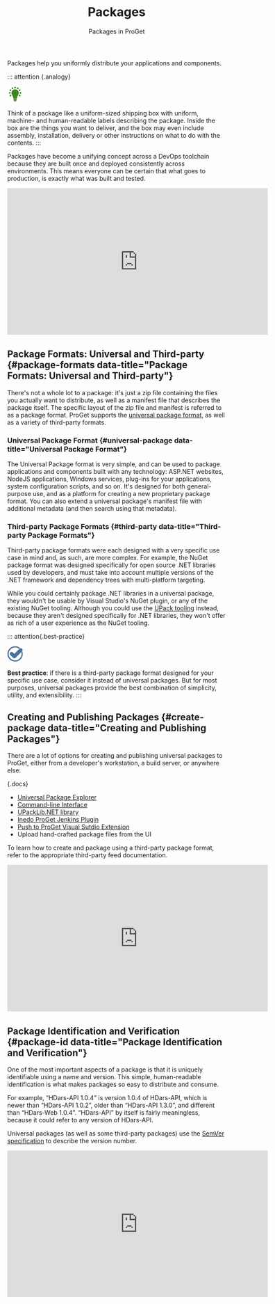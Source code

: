 ﻿---
title: Packages
subtitle: Packages in ProGet
sequence: 100
keywords: proget, packages

---
Packages help you uniformly distribute your applications and components.

::: attention {.analogy}

![](/resources/images/icons/analogy.png)

Think of a package like a uniform-sized shipping box with uniform, machine- and human-readable labels describing the package. Inside the box are the things you want to deliver, and the box may even include assembly, installation, delivery or other instructions on what to do with the contents.
:::

Packages have become a unifying concept across a DevOps toolchain because they are built once and deployed consistently across environments. This means everyone can be certain that what goes to production, is exactly what was built and tested.

<iframe width="600" height="337" src="https://www.youtube.com/embed/Znflf98ahzQ" frameborder="0" allowfullscreen="true"></iframe>

## Package Formats: Universal and Third-party {#package-formats data-title="Package Formats: Universal and Third-party"}

There's not a whole lot to a package: it's just a zip file containing the files you actually want to distribute, as well as a manifest file that describes the package itself. The specific layout of the zip file and manifest is referred to as a package format. ProGet supports the [universal package format](/support/documentation/upack/universal-packages/package-format), as well as a variety of third-party formats.

### Universal Package Format {#universal-package data-title="Universal Package Format"}

The Universal Package format is very simple, and can be used to package applications and components built with any technology: ASP.NET websites, NodeJS applications, Windows services, plug-ins for your applications, system configuration scripts, and so on. It's designed for both general-purpose use, and as a platform for creating a new proprietary package format. You can also extend a universal package's manifest file with additional metadata (and then search using that metadata).

### Third-party Package Formats {#third-party data-title="Third-party Package Formats"}

Third-party package formats were each designed with a very specific use case in mind and, as such, are more complex. For example, the NuGet package format was designed specifically for open source .NET libraries used by developers, and must take into account multiple versions of the .NET framework and dependency trees with multi-platform targeting.

While you could certainly package .NET libraries in a universal package, they wouldn't be usable by Visual Studio's NuGet plugin, or any of the existing NuGet tooling. Although you could use the [UPack tooling](/upack) instead, because they aren't designed specifically for .NET libraries, they won't offer as rich of a user experience as the NuGet tooling.

::: attention{.best-practice}

![](/resources/images/icons/best-practices.png)

**Best practice**: if there is a third-party package format designed for your specific use case, consider it instead of universal packages. But for most purposes, universal packages provide the best combination of simplicity, utility, and extensibility.
:::

## Creating and Publishing Packages {#create-package data-title="Creating and Publishing Packages"}

There are a lot of options for creating and publishing universal packages to ProGet, either from a developer's workstation, a build server, or anywhere else:

{.docs}
- [Universal Package Explorer](/support/documentation/upack/upe)
- [Command-line Interface](/support/documentation/upack/upack-cli)   
- [UPackLib.NET library](/support/documentation/upack/upacklib-net)
- [Inedo ProGet Jenkins Plugin](/den/proget/jenkinsplugin)
- [Push to ProGet Visual Sutdio Extension](/den/proget/visualstudio)
- Upload hand-crafted package files from the UI

To learn how to create and package using a third-party package format, refer to the appropriate third-party feed documentation.

<iframe width="600" height="337" src="https://www.youtube.com/embed/ylb0AGnr6AA" frameborder="0" allowfullscreen="true"></iframe>

## Package Identification and Verification {#package-id data-title="Package Identification and Verification"}

One of the most important aspects of a package is that it is uniquely identifiable using a name and version. This simple, human-readable identification is what makes packages so easy to distribute and consume.

For example, “HDars-API 1.0.4” is version 1.0.4 of HDars-API, which is newer than “HDars-API 1.0.2”, older than “HDars-API 1.3.0”, and different than “HDars-Web 1.0.4”. “HDars-API” by itself is fairly meaningless, because it could refer to any version of HDars-API.

Universal packages (as well as some third-party packages) use the [SemVer specification](http://www.semver.org) to describe the version number.

<iframe width="600" height="337" src="https://www.youtube.com/embed/Si3eWq1yHXs" frameborder="0" allowfullscreen="true"></iframe>

